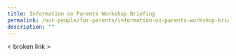 ```yaml
---
title: Information on Parents Workshop Briefing
permalink: /our-people/for-parents/information-on-parents-workshop-briefing
description: ""
---
```

< broken link >